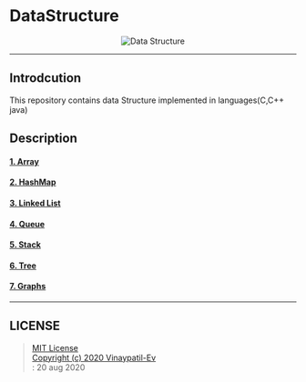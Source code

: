 # DataStructure
<p align="center">
<img src="https://github.com/Vinaypatil-Ev/vinEv_DataStructure/blob/master/Documents/img/data_strucuture1.png" alt="Data Structure">
</p>

----------------------------------------------------------------------------------
## Introdcution
This repository contains data Structure implemented in languages(C,C++ java)</br>

## Description
#### [1. Array](Array)
#### [2. HashMap](HashMap)
#### [3. Linked List](LinkedList)
#### [4. Queue](Queue)
#### [5. Stack](Stack)
#### [6. Tree](Tree)
#### [7. Graphs](Graphs)



------------------------------------------------------------------------------------

## LICENSE
> [MIT License](LICENSE)</br>[Copyright (c) 2020 Vinaypatil-Ev](LICENSE)</br>: 20 aug 2020